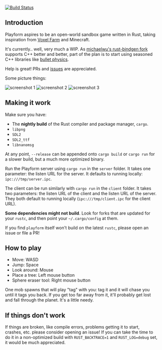 [![Build Status](https://travis-ci.org/bfops/playform.svg?branch=master)](https://travis-ci.org/bfops/playform)

## Introduction

Playform aspires to be an open-world sandbox game written in Rust, taking
inspiration from [Voxel Farm](http://procworld.blogspot.com/) and Minecraft.

It's currently.. well, very much a WIP. As
[michaelwu's rust-bindgen fork](https://github.com/michaelwu/rust-bindgen/tree/sm-hacks) supports C++
better and better, part of the plan is to start using seasoned C++
libraries like [bullet physics](https://github.com/bulletphysics/bullet3).

Help is great! PRs and [issues](https://github.com/bfops/playform/issues)
are appreciated.

Some picture things:

![screenshot 1](/../screenshots/screenshots/screenshot1.png?raw=true)
![screenshot 2](/../screenshots/screenshots/screenshot2.png?raw=true)
![screenshot 3](/../screenshots/screenshots/screenshot3.png?raw=true)

## Making it work

Make sure you have:

  * The **nightly build** of the Rust compiler and package manager, `cargo`.
  * `libpng`
  * `SDL2`
  * `SDL2_ttf`
  * `libnanomsg`

At any point, `--release` can be appended onto `cargo build` or `cargo run` for a slower
build, but a much more optimized binary.

Run the Playform server using `cargo run` in the `server` folder. It takes one parameter:
the listen URL for the server. It defaults to running locally: `ipc:///tmp/server.ipc`.

The client can be run similarly with `cargo run` in the `client` folder. It takes two
parameters: the listen URL of the client and the listen URL of the server. They
both default to running locally (`ipc:///tmp/client.ipc` for the client URL).

**Some dependencies might not build**. Look for forks that are updated for
your `rustc`, and then point your `~/.cargo/config` at them.

If you find `playform` itself won't build on the latest `rustc`, please open an issue or file a PR!

## How to play

  * Move: WASD
  * Jump: Space
  * Look around: Mouse
  * Place a tree: Left mouse button
  * Sphere eraser tool: Right mouse button

One mob spawns that will play "tag" with you: tag it and it will chase you until it tags you back. If you get too far away from it, it'll probably get lost and fall through the planet. It's a little needy.

## If things don't work

If things are broken, like compile errors, problems getting it to start, crashes, etc.
please consider opening an issue! If you can take the time to do it in a non-optimized
build with `RUST_BACKTRACE=1` and `RUST_LOG=debug` set, it would be much appreciated.
